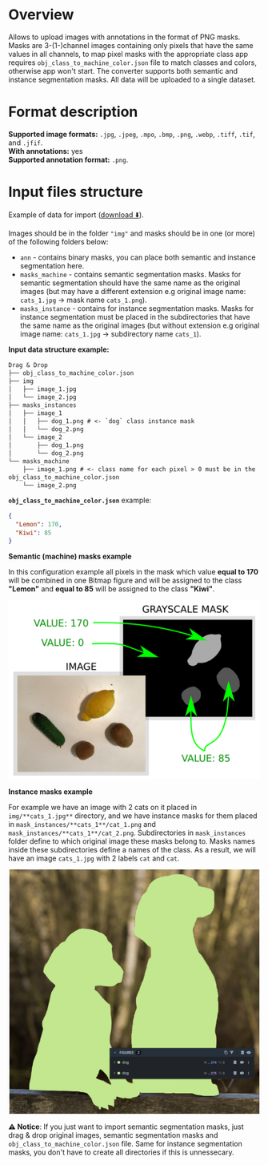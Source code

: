 <!-- <h1 align="left" style="border-bottom: 0"> <img align="left" src="./images/masks_logo.png" width="80" style="padding-right: 20px;">Images with masks Format</h1>

<br> -->

# Overview

Allows to upload images with annotations in the format of PNG masks. Masks are 3-(1-)channel images containing only pixels that have the same values in all channels, to map pixel masks with the appropriate class app requires `obj_class_to_machine_color.json` file to match classes and colors, otherwise app won't start.
The converter supports both semantic and instance segmentation masks. All data will be uploaded to a single dataset.

# Format description

**Supported image formats:** `.jpg`, `.jpeg`, `.mpo`, `.bmp`, `.png`, `.webp`, `.tiff`, `.tif`, and `.jfif`.<br>
**With annotations:** yes<br>
**Supported annotation format:** `.png`.<br>

# Input files structure

Example of data for import ([download ⬇️](https://github.com/supervisely-ecosystem/import-images-with-masks/releases/download/0.0.1/demo_project.zip)).

Images should be in the folder `"img"` and masks should be in one (or more) of the following folders below:

- `ann` - contains binary masks, you can place both semantic and instance segmentation here.
- `masks_machine` - contains semantic segmentation masks. Masks for semantic segmentation should have the same name as the original images (but may have a different extension e.g original image name: `cats_1.jpg` -> mask name `cats_1.png`).
- `masks_instance` - contains for instance segmentation masks. Masks for instance segmentation must be placed in the subdirectories that have the same name as the original images (but without extension e.g original image name: `cats_1.jpg` -> subdirectory name `cats_1`).

**Input data structure example:**

```text
Drag & Drop
├── obj_class_to_machine_color.json
├── img
│   ├── image_1.jpg
│   └── image_2.jpg
├── masks_instances
│   ├── image_1
│   │   ├── dog_1.png # <- `dog` class instance mask
│   │   └── dog_2.png
│   └── image_2
│       ├── dog_1.png
│       └── dog_2.png
└── masks_machine
    ├── image_1.png # <- class name for each pixel > 0 must be in the obj_class_to_machine_color.json
    └── image_2.png
```

**`obj_class_to_machine_color.json`** example:

```json
{
  "Lemon": 170,
  "Kiwi": 85
}
```

**Semantic (machine) masks example**

In this configuration example all pixels in the mask which value **equal to 170** will be combined in one Bitmap figure and will be assigned to the class **"Lemon"** and **equal to 85** will be assigned to the class **"Kiwi"**.

![Masks color example](./images/masks_colors.png)

**Instance masks example**

For example we have an image with 2 cats on it placed in `img/**cats_1.jpg**` directory, and we have instance masks for them placed in `mask_instances/**cats_1**/cat_1.png` and `mask_instances/**cats_1**/cat_2.png`.
Subdirectories in `mask_instances` folder define to which original image these masks belong to. Masks names inside these subdirectories define a names of the class.
As a result, we will have an image `cats_1.jpg` with 2 labels `cat` and `cat`.

<div align="center" markdown>
  <img src="./images/masks_instances.png" width="500"/>
</div>

**⚠️ Notice**: If you just want to import semantic segmentation masks, just drag & drop original images, semantic segmentation masks and `obj_class_to_machine_color.json` file. Same for instance segmentation masks, you don't have to create all directories if this is unnessecary.
